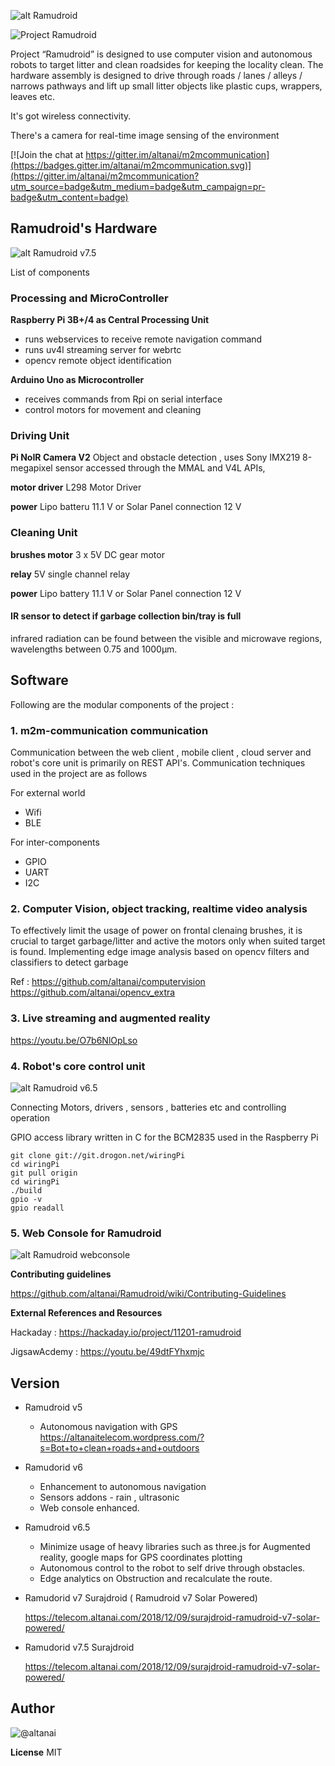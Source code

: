 ![alt Ramudroid ](https://altanaitelecom.files.wordpress.com/2016/03/ramudroid-image.png?w=500)

![Project Ramudroid](http://altanai.github.io/Ramudroid/)


Project “Ramudroid” is designed to use computer vision and autonomous robots to target litter and clean roadsides for keeping the locality clean. 
The hardware assembly is designed to drive through roads / lanes / alleys / narrows pathways and lift up small litter objects like plastic cups, wrappers, leaves etc.

It's got wireless connectivity. 

There's a camera for real-time image sensing of the environment

[![Join the chat at https://gitter.im/altanai/m2mcommunication](https://badges.gitter.im/altanai/m2mcommunication.svg)](https://gitter.im/altanai/m2mcommunication?utm_source=badge&utm_medium=badge&utm_campaign=pr-badge&utm_content=badge)

## Ramudroid's Hardware 

![alt Ramudroid v7.5](robot_controller_rpi_setup/imgs/Ramudroid_circuit_diagram.jpg)

List of components 

### Processing and MicroController

**Raspberry Pi 3B+/4 as Central Processing Unit**
- runs webservices to receive remote navigation command
- runs uv4l streaming server for webrtc 
- opencv remote object identification 

**Arduino Uno as Microcontroller**
- receives commands from Rpi on serial interface
- control motors for movement and cleaning

### Driving Unit 

**Pi NoIR Camera V2**
Object and obstacle detection , uses Sony IMX219 8-megapixel sensor
accessed through the MMAL and V4L APIs,

**motor driver**
L298 Motor Driver 

**power**
Lipo batteru 11.1 V or Solar Panel connection 12 V

### Cleaning Unit 

**brushes motor**
3 x 5V DC gear motor  

**relay**
5V single channel relay

**power**
Lipo battery 11.1 V or Solar Panel connection 12 V


#### IR sensor to detect if garbage collection bin/tray is full
infrared radiation can be found between the visible and microwave regions, wavelengths between 0.75 and 1000µm.

## Software 

Following are the modular components of the project :

### 1. m2m-communication communication 

Communication between the web client , mobile client , cloud server and robot's  core unit is primarily on REST API's.
Communication techniques used in the project are as follows 

For external world 
- Wifi
- BLE

For inter-components 
- GPIO
- UART 
- I2C

### 2. Computer Vision, object tracking, realtime video analysis

To effectively limit the usage of power on frontal clenaing brushes, it is crucial to target garbage/litter and active the motors only when suited target is found. 
Implementing edge image analysis based on opencv filters and classifiers to detect garbage

Ref : https://github.com/altanai/computervision
https://github.com/altanai/opencv_extra

### 3. Live streaming and augmented reality

https://youtu.be/O7b6NlOpLso

### 4. Robot's core control unit

![alt Ramudroid v6.5](http://s32.postimg.org/tkx97ih9x/Ramudroid_blacknwhite.jpg)

Connecting Motors, drivers , sensors , batteries etc and controlling operation 

GPIO access library written in C for the BCM2835 used in the Raspberry Pi
```
git clone git://git.drogon.net/wiringPi
cd wiringPi
git pull origin
cd wiringPi
./build
gpio -v
gpio readall
```

### 5. Web Console for Ramudroid

![alt Ramudroid webconsole ](webrobocontrol/screenshots/webconsole1.png)


**Contributing guidelines**

https://github.com/altanai/Ramudroid/wiki/Contributing-Guidelines

**External References and Resources**

Hackaday : https://hackaday.io/project/11201-ramudroid

JigsawAcdemy : https://youtu.be/49dtFYhxmjc

## Version

- Ramudroid v5
    - Autonomous navigation with GPS
    https://altanaitelecom.wordpress.com/?s=Bot+to+clean+roads+and+outdoors
    
- Ramudorid v6 
    - Enhancement to autonomous navigation 
    - Sensors addons - rain , ultrasonic 
    - Web console enhanced. 
    
- Ramudroid v6.5
    - Minimize usage of heavy libraries such as three.js for Augmented reality, google maps for GPS coordinates plotting 
    - Autonomous control to the robot to self drive through obstacles.
    - Edge analytics on Obstruction and recalculate the route.
    
- Ramudorid v7 Surajdroid ( Ramudroid v7 Solar Powered) 

    https://telecom.altanai.com/2018/12/09/surajdroid-ramudroid-v7-solar-powered/

- Ramudorid v7.5 Surajdroid  
    
    https://telecom.altanai.com/2018/12/09/surajdroid-ramudroid-v7-solar-powered/


## Author 
![@altanai](https://www.linkedin.com/in/altanai)


**License**
MIT
